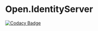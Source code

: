 # Open.IdentityServer

[![Codacy Badge](https://app.codacy.com/project/badge/Grade/5b593634b9e84673a50b00de19ad7b34)](https://www.codacy.com/manual/radek.hermann/Open.IdentityServer?utm_source=github.com&amp;utm_medium=referral&amp;utm_content=RadekHermann/Open.IdentityServer&amp;utm_campaign=Badge_Grade)